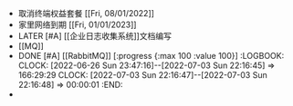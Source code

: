 - 取消终端权益套餐 [[Fri, 08/01/2022]]
- 家里网络到期 [[Fri, 01/01/2023]]
- LATER  [#A] [[企业日志收集系统]]文档编写
- [[MQ]]
- DONE [#A] [[RabbitMQ]]   [:progress {:max 100 :value 100}]
  :LOGBOOK:
  CLOCK: [2022-06-26 Sun 23:47:16]--[2022-07-03 Sun 22:16:45] =>  166:29:29
  CLOCK: [2022-07-03 Sun 22:16:47]--[2022-07-03 Sun 22:16:48] =>  00:00:01
  :END:
-
